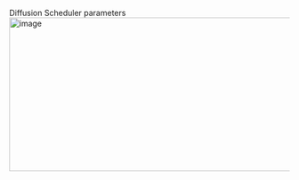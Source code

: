
Diffusion Scheduler parameters
<img width="618" height="276" alt="image" src="https://github.com/user-attachments/assets/982c49cb-0583-494f-ab37-2e33cc839cca" />
